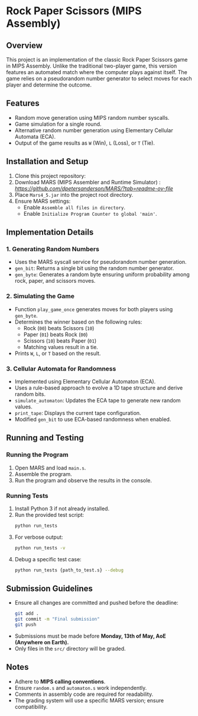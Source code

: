 # Rock Paper Scissors (MIPS Assembly)

## Overview
This project is an implementation of the classic Rock Paper Scissors game in MIPS Assembly. Unlike the traditional two-player game, this version features an automated match where the computer plays against itself. The game relies on a pseudorandom number generator to select moves for each player and determine the outcome.

## Features
- Random move generation using MIPS random number syscalls.
- Game simulation for a single round.
- Alternative random number generation using Elementary Cellular Automata (ECA).
- Output of the game results as `W` (Win), `L` (Loss), or `T` (Tie).


## Installation and Setup
1. Clone this project repository:
2. Download MARS (MIPS Assembler and Runtime Simulator) : *https://github.com/dpetersanderson/MARS/?tab=readme-ov-file*
3. Place `Mars4_5.jar` into the project root directory.
4. Ensure MARS settings:
   - Enable `Assemble all files in directory`.
   - Enable `Initialize Program Counter to global 'main'`.

## Implementation Details
### 1. Generating Random Numbers
- Uses the MARS syscall service for pseudorandom number generation.
- `gen_bit`: Returns a single bit using the random number generator.
- `gen_byte`: Generates a random byte ensuring uniform probability among rock, paper, and scissors moves.

### 2. Simulating the Game
- Function `play_game_once` generates moves for both players using `gen_byte`.
- Determines the winner based on the following rules:
  - Rock (`00`) beats Scissors (`10`)
  - Paper (`01`) beats Rock (`00`)
  - Scissors (`10`) beats Paper (`01`)
  - Matching values result in a tie.
- Prints `W`, `L`, or `T` based on the result.

### 3. Cellular Automata for Randomness
- Implemented using Elementary Cellular Automaton (ECA).
- Uses a rule-based approach to evolve a 1D tape structure and derive random bits.
- `simulate_automaton`: Updates the ECA tape to generate new random values.
- `print_tape`: Displays the current tape configuration.
- Modified `gen_bit` to use ECA-based randomness when enabled.

## Running and Testing
### Running the Program
1. Open MARS and load `main.s`.
2. Assemble the program.
3. Run the program and observe the results in the console.

### Running Tests
1. Install Python 3 if not already installed.
2. Run the provided test script:
   ```sh
   python run_tests
   ```
3. For verbose output:
   ```sh
   python run_tests -v
   ```
4. Debug a specific test case:
   ```sh
   python run_tests {path_to_test.s} --debug
   ```

## Submission Guidelines
- Ensure all changes are committed and pushed before the deadline:
  ```sh
  git add .
  git commit -m "Final submission"
  git push
  ```
- Submissions must be made before **Monday, 13th of May, AoE (Anywhere on Earth).**
- Only files in the `src/` directory will be graded.

## Notes
- Adhere to **MIPS calling conventions**.
- Ensure `random.s` and `automaton.s` work independently.
- Comments in assembly code are required for readability.
- The grading system will use a specific MARS version; ensure compatibility.
